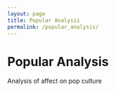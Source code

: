 ```yaml
---
layout: page
title: Popular Analysis
permalink: /popular_analysis/
---
```

# Popular Analysis

Analysis of affect on pop culture
